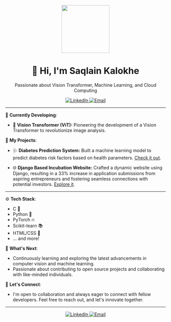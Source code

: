 <p align="center">
  <img src="https://avatars.githubusercontent.com/SaqlainKalokhe" width="150" height="150">
</p>

<h1 align="center">👋 Hi, I'm Saqlain Kalokhe</h1>
<p align="center">Passionate about Vision Transformer, Machine Learning, and Cloud Computing</p>

<p align="center">
  <a href="https://www.linkedin.com/in/saqlainkalokhe">
    <img src="https://img.shields.io/badge/LinkedIn-Connect-blue?style=for-the-badge" alt="LinkedIn">
  </a>
  <a href="mailto:saqlainkalokhe@gmail.com">
    <img src="https://img.shields.io/badge/Email-Contact%20Me-red?style=for-the-badge" alt="Email">
  </a>
</p>

---

🚀 **Currently Developing**:
- 🌟 **Vision Transformer (ViT):** Pioneering the development of a Vision Transformer to revolutionize image analysis.

🔬 **My Projects**:
- 🩺 **Diabetes Prediction System:** Built a machine learning model to predict diabetes risk factors based on health parameters. [Check it out](https://github.com/SaqlainKalokhe/Diabetes_Prediction).

- 🌐 **Django Based Incubation Website:** Crafted a dynamic website using Django, resulting in a 33% increase in application submissions from aspiring entrepreneurs and fostering seamless connections with potential investors. [Explore it](https://github.com/SaqlainKalokhe/aikbi).

---

⚙️ **Tech Stack**:
- C 📜
- Python 🐍
- PyTorch 🔥
- Scikit-learn 📚
- HTML/CSS 🎨
- ... and more!

🌱 **What's Next**:
- Continuously learning and exploring the latest advancements in computer vision and machine learning.
- Passionate about contributing to open source projects and collaborating with like-minded individuals.

🤝 **Let's Connect**:
- I'm open to collaboration and always eager to connect with fellow developers. Feel free to reach out, and let's innovate together.

---

<p align="center">
  <a href="https://www.linkedin.com/in/saqlainkalokhe">
    <img src="https://img.shields.io/badge/LinkedIn-Connect-blue?style=for-the-badge" alt="LinkedIn">
  </a>
  <a href="mailto:saqlainkalokhe@gmail.com">
    <img src="https://img.shields.io/badge/Email-Contact%20Me-red?style=for-the-badge" alt="Email">
  </a>
</p>
